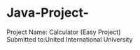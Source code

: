 # Java-Project-
Project Name: Calculator (Easy Project) <br>
Submitted to:United International University
